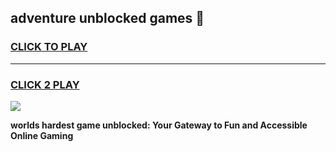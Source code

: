 
## adventure unblocked games 👋
<h3>
<a href="https://premium.freeplayer.one?title=adventure_unblocked_games&ref=13F">CLICK TO PLAY</a></h3>
<hr>

<h3>
<a href="https://premium.freeplayer.one?title=adventure_unblocked_games&ref=13F">CLICK 2 PLAY</a>
  
</h3>

<a href="https://premium.freeplayer.one?title=adventure_unblocked_games&ref=12F/"><img src="https://clearcache.store/games.png"></a>


**worlds hardest game unblocked: Your Gateway to Fun and Accessible Online Gaming**
